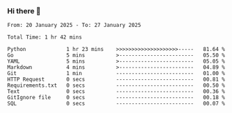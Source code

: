 ### Hi there 👋

<!--
**zhumeme/zhumeme** is a ✨ _special_ ✨ repository because its `README.md` (this file) appears on your GitHub profile.

Here are some ideas to get you started:

- 🔭 I’m currently working on ...
- 🌱 I’m currently learning ...
- 👯 I’m looking to collaborate on ...
- 🤔 I’m looking for help with ...
- 💬 Ask me about ...
- 📫 How to reach me: ...
- 😄 Pronouns: ...
- ⚡ Fun fact: ...
-->

<!--START_SECTION:waka-->

```all_time
From: 20 January 2025 - To: 27 January 2025

Total Time: 1 hr 42 mins

Python             1 hr 23 mins    >>>>>>>>>>>>>>>>>>>>-----   81.64 %
Go                 5 mins          >------------------------   05.50 %
YAML               5 mins          >------------------------   05.05 %
Markdown           4 mins          >------------------------   04.89 %
Git                1 min           -------------------------   01.00 %
HTTP Request       0 secs          -------------------------   00.81 %
Requirements.txt   0 secs          -------------------------   00.50 %
Text               0 secs          -------------------------   00.36 %
GitIgnore file     0 secs          -------------------------   00.18 %
SQL                0 secs          -------------------------   00.07 %
```

<!--END_SECTION:waka-->
